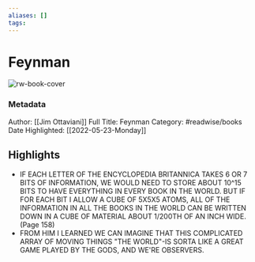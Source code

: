 ```yaml
---
aliases: []
tags:
---
```

# Feynman

![rw-book-cover](https://books.google.com/books/content?id=CnhBLgEACAAJ&printsec=frontcover&img=1&zoom=5&source=public)
### Metadata
Author: [[Jim Ottaviani]]
Full Title: Feynman
Category: #readwise/books
Date Highlighted: [[2022-05-23-Monday]]

## Highlights
- IF EACH LETTER OF THE ENCYCLOPEDIA BRITANNICA TAKES 6 OR 7 BITS OF INFORMATION, WE WOULD NEED TO STORE ABOUT 10^15 BITS TO HAVE EVERYTHING IN EVERY BOOK IN THE WORLD. BUT IF FOR EACH BIT I ALLOW A CUBE OF 5X5X5 ATOMS, ALL OF THE INFORMATION IN ALL THE BOOKS IN THE WORLD CAN BE WRITTEN DOWN IN A CUBE OF MATERIAL ABOUT 1/200TH OF AN INCH WIDE. (Page 158)
- FROM HIM I LEARNED WE CAN IMAGINE THAT THIS COMPLICATED ARRAY OF MOVING THINGS "THE WORLD"-IS SORTA LIKE A GREAT GAME PLAYED BY THE GODS, AND WE'RE OBSERVERS.

